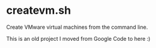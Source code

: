 createvm.sh
===========

Create VMware virtual machines from the command line.

This is an old project I moved from Google Code to here :)
